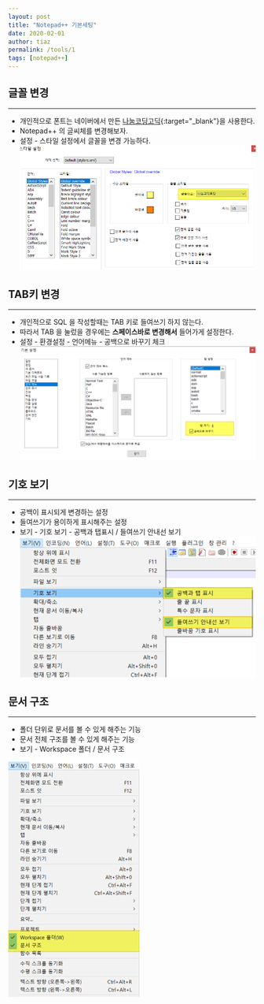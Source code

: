 ```yaml
---
layout: post
title: "Notepad++ 기본세팅"
date: 2020-02-01
author: tiaz
permalink: /tools/1
tags: [notepad++]
---
```

## 글꼴 변경
---
- 개인적으로 폰트는 네이버에서 만든 [나눔코딩고딕](https://github.com/naver/nanumfont/blob/master/README.md){:target="_blank"}을 사용한다.
- Notepad++ 의 글씨체를 변경해보자.
- 설정 - 스타일 설정에서 글꼴을 변경 가능하다.
!["Notepad++"](/assets/img/content/tools/Notepad-07.png)

## TAB키 변경
---
- 개인적으로 SQL 을 작성할때는 TAB 키로 들여쓰기 하지 않는다.
- 따라서 TAB 을 눌렀을 경우에는 **스페이스바로 변경해서** 들어가게 설정한다.
- 설정 - 환경설정 - 언어메뉴 - 공백으로 바꾸기 체크
!["Notepad++"](/assets/img/content/tools/Notepad-02.png)

## 기호 보기
---
- 공백이 표시되게 변경하는 설정
- 들여쓰기가 용이하게 표시해주는 설정
- 보기 - 기호 보기 - 공백과 탭표시 / 들여쓰기 안내선 보기
!["Notepad++"](/assets/img/content/tools/Notepad-03.png)

## 문서 구조
---
- 폴더 단위로 문서를 볼 수 있게 해주는 기능
- 문서 전체 구조를 볼 수 있게 해주는 기능
- 보기 - Workspace 폴더 / 문서 구조

!["Notepad++"](/assets/img/content/tools/Notepad-04.png)